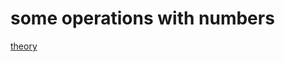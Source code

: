 # some operations with numbers

[theory](https://rustlangua.github.io/rustbookua.github.io/ch03-02-data-types.html#%D0%A7%D0%B8%D1%81%D0%BB%D0%BE%D0%B2%D1%96-%D0%BE%D0%BF%D0%B5%D1%80%D0%B0%D1%86%D1%96%D1%97)

